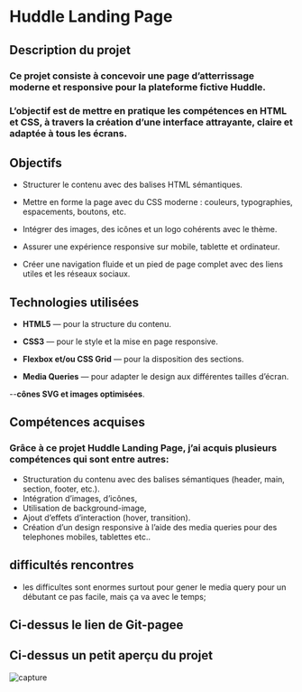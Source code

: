 # Huddle Landing Page

##  Description du projet
### Ce projet consiste à concevoir une page d’atterrissage moderne et responsive pour la plateforme fictive Huddle.
### L’objectif est de mettre en pratique les compétences en HTML et CSS, à travers la création d’une interface attrayante, claire et adaptée à tous les écrans.
## Objectifs
- Structurer le contenu avec des balises HTML sémantiques.

- Mettre en forme la page avec du CSS moderne : couleurs, typographies, espacements, boutons, etc.

- Intégrer des images, des icônes et un logo cohérents avec le thème.

- Assurer une expérience responsive sur mobile, tablette et ordinateur.

- Créer une navigation fluide et un pied de page complet avec des liens utiles et les réseaux sociaux.

## Technologies utilisées
- **HTML5** — pour la structure du contenu.

- **CSS3** — pour le style et la mise en page responsive.

- **Flexbox et/ou CSS Grid**  — pour la disposition des sections.

- **Media Queries**  — pour adapter le design aux différentes tailles d’écran.

--**cônes SVG et images optimisées**.

## Compétences acquises 
### Grâce à ce projet Huddle Landing Page, j’ai acquis plusieurs compétences qui sont entre autres: 
- Structuration du contenu avec des balises sémantiques (header, main, section, footer, etc.).
- Intégration d’images, d’icônes,
- Utilisation de background-image,
- Ajout d’effets d’interaction (hover, transition).
- Création d’un design responsive à l’aide des media queries pour des telephones mobiles, tablettes etc..
## difficultés rencontres 
- les difficultes sont enormes surtout pour gener le media query pour un débutant ce pas facile, mais ça va avec le temps; 
## Ci-dessus le lien de Git-pagee 

## Ci-dessus un petit aperçu du projet
![capture](Capture%20d’écran%202025-10-23%20à%2004.05.01.png)




